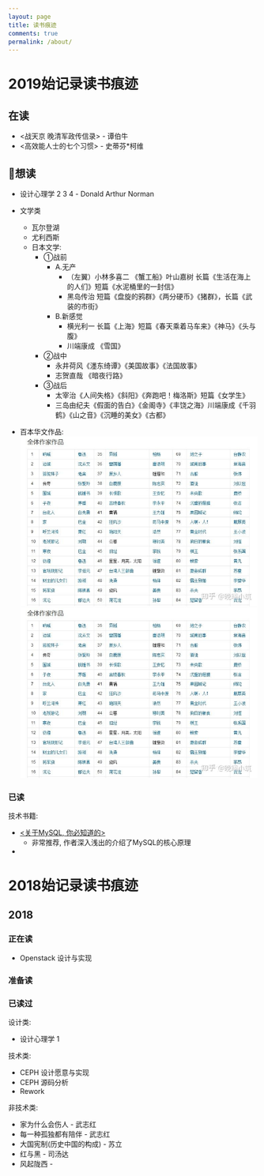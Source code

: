 ```yaml
---
layout: page
title: 读书痕迹
comments: true
permalink: /about/
---
```



# 2019始记录读书痕迹

## 在读
- <战天京 晚清军政传信录> - 谭伯牛
- <高效能人士的七个习惯> - 史蒂芬*柯维


## 想读
- 设计心理学 2 3 4 - Donald Arthur Norman

- 文学类
    - 瓦尔登湖
    - 尤利西斯
    - 日本文学:
        - ①战前
            - A.无产
                - （左翼）小林多喜二 《蟹工船》叶山嘉树 长篇《生活在海上的人们》短篇《水泥桶里的一封信》
                - 黑岛传治 短篇《盘旋的鸦群》《两分硬币》《猪群》，长篇《武装的市街》
            - B.新感觉
                - 横光利一 长篇《上海》短篇《春天乘着马车来》《神马》《头与腹》
                - 川端康成 《雪国》
        - ②战中
            - 永井荷风《濹东绮谭》《美国故事》《法国故事》
            - 志贺直哉 《暗夜行路》
        - ③战后
            - 太宰治《人间失格》《斜阳》《奔跑吧！梅洛斯》短篇《女学生》
            - 三岛由纪夫《假面的告白》《金阁寺》《丰饶之海》川端康成《千羽鹤》《山之音》《沉睡的美女》《古都》

- 百本华文作品:
    ![test](assets/3_books-37285814.png)
    ![](assets/3_books-37285814.png)

    
### 已读
技术书籍:
- [<关于MySQL, 你必知道的>](https://mp.weixin.qq.com/s/pWHCieOwAdCrz8cauduWlQ)
    - 非常推荐, 作者深入浅出的介绍了MySQL的核心原理
-


# 2018始记录读书痕迹

## 2018

### 正在读
- Openstack 设计与实现

### 准备读

### 已读过
设计类:
- 设计心理学 1

技术类:
- CEPH 设计愿意与实现
- CEPH 源码分析
- Rework

非技术类:
- 家为什么会伤人 - 武志红
- 每一种孤独都有陪伴 - 武志红
- 大国宪制(历史中国的构成) - 苏立
- 红与黑 - 司汤达
- 风起陇西 -
